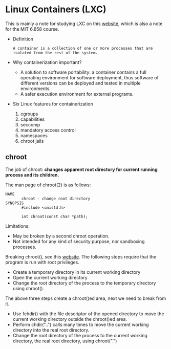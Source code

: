 # Linux Containers (LXC)

This is mainly a note for studying LXC on this [website](https://raydenchia.com/linux-containers-lxc/), which is also a note for the MIT 6.858 course.

* Definition
  
  ```
  A container is a collection of one or more processes that are isolated from the rest of the system.
  ```

* Why containerization important?
  
  * A solution to software portability: a container contains a full operating environment for software deployment, thus software of different versions can be deployed and tested in multiple environments.
  * A safer execution environment for external programs.

* Six Linux features for containerization
  
  1. cgroups
  2. capabilities
  3. seccomp
  4. mandatory access control
  5. namespaces
  6. chroot jails
   
## chroot

The job of chroot: **changes apparent root directory for current running process and its children.**

The man page of chroot(2) is as follows:

```
NAME
       chroot - change root directory
SYNOPSIS
       #include <unistd.h>

       int chroot(const char *path);
```
Limitations:

  * May be broken by a second chroot operation. 
  * Not intended for any kind of security purpose, nor sandboxing processes.

Breaking chroot(), see this [website](https://web.archive.org/web/20160127150916/http://www.bpfh.net/simes/computing/chroot-break.html#notes). The following steps require that the program is run with root privileges.
  
  * Create a temporary directory in its current working directory
  * Open the current working directory
  * Change the root directory of the process to the temporary directory using chroot().

The above three steps create a chroot()ed area, next we need to break from it.

  * Use fchdir() with the file descriptor of the opened directory to move the current working directory outside the chroot()ed area.
  * Perform chdir("..") calls many times to move the current working directory into the real root directory.
  * Change the root directory of the process to the current working directory, the real root directory, using chroot(".")